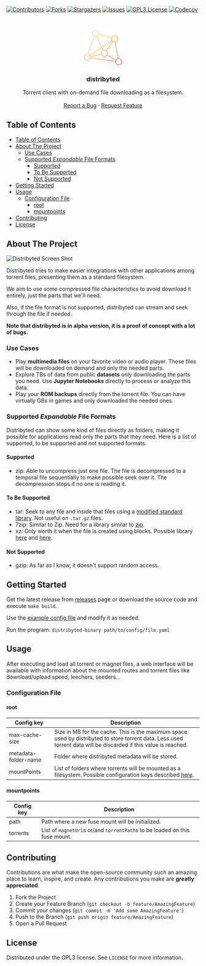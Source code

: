[![Contributors][contributors-shield]][contributors-url]
[![Forks][forks-shield]][forks-url]
[![Stargazers][stars-shield]][stars-url]
[![Issues][issues-shield]][issues-url]
[![GPL3 License][license-shield]][license-url]
[![Codecov][codecov-shield]][codecov-url]

<!-- PROJECT LOGO -->
<br />
<p align="center">
  <a href="https://github.com/distribyted/distribyted">
    <img src="docs/images/distribyted_icon.png" alt="Logo" width="100">
  </a>

  <h3 align="center">distribyted</h3>

  <p align="center">
    Torrent client with on-demand file downloading as a filesystem.
    <br />
    <br />
    <a href="https://github.com/distribyted/distribyted/issues">Report a Bug</a>
    ·
    <a href="https://github.com/distribyted/distribyted/issues">Request Feature</a>
  </p>
</p>

<!-- TABLE OF CONTENTS -->
## Table of Contents

- [Table of Contents](#table-of-contents)
- [About The Project](#about-the-project)
  - [Use Cases](#use-cases)
  - [Supported _Expandable_ File Formats](#supported-_expandable_-file-formats)
    - [Supported](#supported)
    - [To Be Supported](#to-be-supported)
    - [Not Supported](#not-supported)
- [Getting Started](#getting-started)
- [Usage](#usage)
  - [Configuration File](#configuration-file)
    - [root](#root)
    - [mountpoints](#mountpoints)
- [Contributing](#contributing)
- [License](#license)

<!-- ABOUT THE PROJECT -->
## About The Project

![Distribyted Screen Shot][product-screenshot]

Distribyted tries to make easier integrations with other applications among torrent files, presenting them as a standard filesystem. 

We aim to use some compressed file characteristics to avoid download it entirely, just the parts that we'll need.

Also, if the file format is not supported, distribyted can stream and seek through the file if needed.

**Note that distribyted is in alpha version, it is a proof of concept with a lot of bugs.**

### Use Cases

- Play **multimedia files** on your favorite video or audio player. These files will be downloaded on demand and only the needed parts.
- Explore TBs of data from public **datasets** only downloading the parts you need. Use **Jupyter Notebooks** directly to process or analyze this data.
- Play your **ROM backups** directly from the torrent file. You can have virtually GBs in games and only downloaded the needed ones.

### Supported _Expandable_ File Formats
Distribyted can show some kind of files directly as folders, making it possible for applications read only the parts that they need. Here is a list of supported, to be supported and not supported formats.

#### Supported
- zip: Able to uncompress just one file. The file is decompressed to a temporal file sequentially to make possible seek over it. The decompression stops if no one is reading it.

#### To Be Supported
- tar: Seek to any file and inside that files using a [modified standard library](https://github.com/ajnavarro/go-tar). Not useful on `.tar.gz` files.
- 7zip: Similar to Zip. Need for a library similar to [zip](https://github.com/saracen/go7z).
- xz: Only worth it when the file is created using blocks. Possible library [here](https://github.com/ulikunitz/xz) and [here](https://github.com/frrad/bxzf).

#### Not Supported
- gzip: As far as I know, it doesn't support random access.

## Getting Started

Get the latest release from [releases][releases-url] page or download the source code and execute `make build`.

Use the [example config file][example-config] and modify it as needed.

Run the program: `distribyted-binary path/to/config/file.yaml`

## Usage

After executing and load all torrent or magnet files, a web interface will be available with information about the mounted routes and torrent files like download/upload speed, leechers, seeders...

### Configuration File

#### root

|Config key|Description|
|-|-|
|max-cache-size| Size in MB for the cache. This is the maximum space used by distribyted to store torrent data. Less used torrent data will be discarded if this value is reached.|
|metadata-folder-name| Folder where distribyted metadata will be stored.|
|mountPoints|List of folders where torrents will be mounted as a filesystem. Possible configuration keys described [here](#mountpoints).|

#### mountpoints

|Config key|Description|
|-|-|
|path|Path where a new fuse mount will be initialized.|
|torrents|List of `magnetUri`s or/and `torrentPath`s to be loaded on this fuse mount.|

## Contributing

Contributions are what make the open-source community such an amazing place to learn, inspire, and create. Any contributions you make are **greatly appreciated**.

1. Fork the Project
2. Create your Feature Branch (`git checkout -b feature/AmazingFeature`)
3. Commit your changes (`git commit -m 'Add some AmazingFeature'`)
4. Push to the Branch (`git push origin feature/AmazingFeature`)
5. Open a Pull Request

## License

Distributed under the GPL3 license. See `LICENSE` for more information.

[contributors-shield]: https://img.shields.io/github/contributors/distribyted/distribyted.svg?style=flat-square
[contributors-url]: https://github.com/distribyted/distribyted/graphs/contributors
[forks-shield]: https://img.shields.io/github/forks/distribyted/distribyted.svg?style=flat-square
[forks-url]: https://github.com/distribyted/distribyted/network/members
[stars-shield]: https://img.shields.io/github/stars/distribyted/distribyted.svg?style=flat-square
[stars-url]: https://github.com/distribyted/distribyted/stargazers
[issues-shield]: https://img.shields.io/github/issues/distribyted/distribyted.svg?style=flat-square
[issues-url]: https://github.com/distribyted/distribyted/issues
[releases-url]: https://github.com/distribyted/distribyted/releases
[license-shield]: https://img.shields.io/github/license/distribyted/distribyted.svg?style=flat-square
[license-url]: https://github.com/distribyted/distribyted/blob/master/LICENSE
[product-screenshot]: docs/images/distribyted_demo.gif
[example-config]: https://github.com/distribyted/distribyted/blob/master/examples/conf_example.yaml
[codecov-shield]: https://img.shields.io/codecov/c/github/distribyted/distribyted?style=flat-square
[codecov-url]: https://codecov.io/gh/distribyted/distribyted
